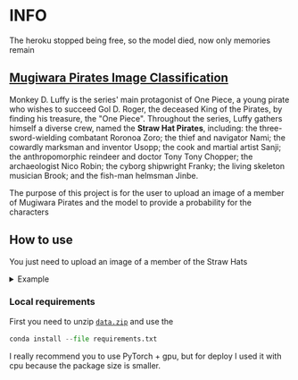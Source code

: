 # INFO
The heroku stopped being free, so the model died, now only memories remain

## [Mugiwara Pirates Image Classification](https://op-classifier.herokuapp.com)

Monkey D. Luffy is the series' main protagonist of One Piece, a young pirate who wishes to succeed Gol D. Roger, the deceased King of the Pirates, by finding his treasure, the "One Piece". Throughout the series, Luffy gathers himself a diverse crew, named the **Straw Hat Pirates**, including: the three-sword-wielding combatant Roronoa Zoro; the thief and navigator Nami; the cowardly marksman and inventor Usopp; the cook and martial artist Sanji; the anthropomorphic reindeer and doctor Tony Tony Chopper; the archaeologist Nico Robin; the cyborg shipwright Franky; the living skeleton musician Brook; and the fish-man helmsman Jinbe. 

The purpose of this project is for the user to upload an image of a member of Mugiwara Pirates and the model to provide a probability for the characters

## How to use

You just need to upload an image of a member of the Straw Hats
<details>
  <summary markdown="span">Example</summary>

<p align="center"><img align="center" src="img/ex.png" height="570px" width="620"/></p>

</details>


### Local requirements
First you need to unzip [`data.zip`](https://github.com/AlissonRP/OP-image-classification/blob/master/data.zip) and use the
```python
conda install --file requirements.txt
```
I really recommend you to use PyTorch + gpu, but for deploy I used it with cpu because the package size is smaller.
